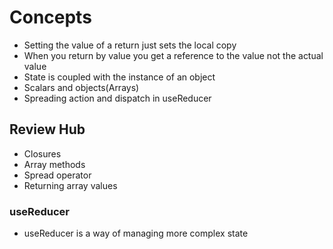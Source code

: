 # Concepts

- Setting the value of a return just sets the local copy
- When you return by value you get a reference to the value not the actual value
- State is coupled with the instance of an object
- Scalars and objects(Arrays)
- Spreading action and dispatch in useReducer

## Review Hub

- Closures
- Array methods
- Spread operator
- Returning array values

### useReducer

- useReducer is a way of managing more complex state
